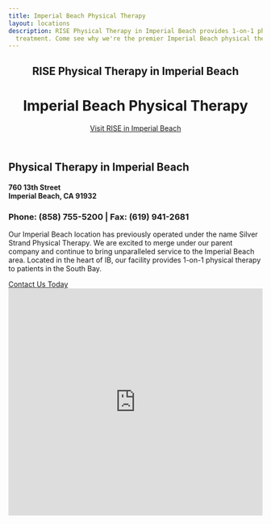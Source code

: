 ```yaml
---
title: Imperial Beach Physical Therapy
layout: locations
description: RISE Physical Therapy in Imperial Beach provides 1-on-1 physical therapy
  treatment. Come see why we're the premier Imperial Beach physical therapy clinic.
---
```


<!-- Imperial Beach Location Page -->
  <header id="imperial-beach">
    <div class="container">
      <div class="intro-text">
        <div><h2 class="intro-lead-in">RISE Physical Therapy in Imperial Beach</h2></div>
        <div><h1 class="intro-heading">Imperial Beach Physical Therapy</h1></div>
        <a href="#location-content" class="page-scroll btn btn-xl">Visit RISE in Imperial Beach</a>
      </div>
    </div>
  </header>
  <section id="location-content">
    <div class="container">
      <div class="row">
        <div class="col-lg-6">
          <h2 class="section-heading">Physical Therapy in Imperial Beach</h2>
          <h4 class="subheading">760 13th Street<br> Imperial Beach, CA 91932</h4>
          <h3 class="section-subheading text-muted locations">Phone: (858) 755-5200 | Fax: (619) 941-2681</h3>
          <p class="text-muted">Our Imperial Beach location has previously operated under the name Silver Strand Physical Therapy. We are excited to merge under our parent company and continue to bring unparalleled service to the Imperial Beach area. Located in the heart of IB, our facility provides 1-on-1 physical therapy to patients in the South Bay.</p>
          <a href="#contact" class="page-scroll btn btn-xl" id="location-contact-btn">Contact Us Today</a>
        </div>
        <div class="col-lg-6">
          <iframe src="https://www.google.com/maps/embed?pb=!1m18!1m12!1m3!1d3361.887669980338!2d-117.10857818483547!3d32.58251968103123!2m3!1f0!2f0!3f0!3m2!1i1024!2i768!4f13.1!3m3!1m2!1s0x80d94c41b67dbd4b%3A0x67ed0a1fdebe7596!2s760%2013th%20St%2C%20Imperial%20Beach%2C%20CA%2091932!5e0!3m2!1sen!2sus!4v1615567107803!5m2!1sen!2sus" width="100%" height="450" frameborder="0" style="border:0" allowfullscreen></iframe>
        </div>
      </div>
    </div>
  </section>
